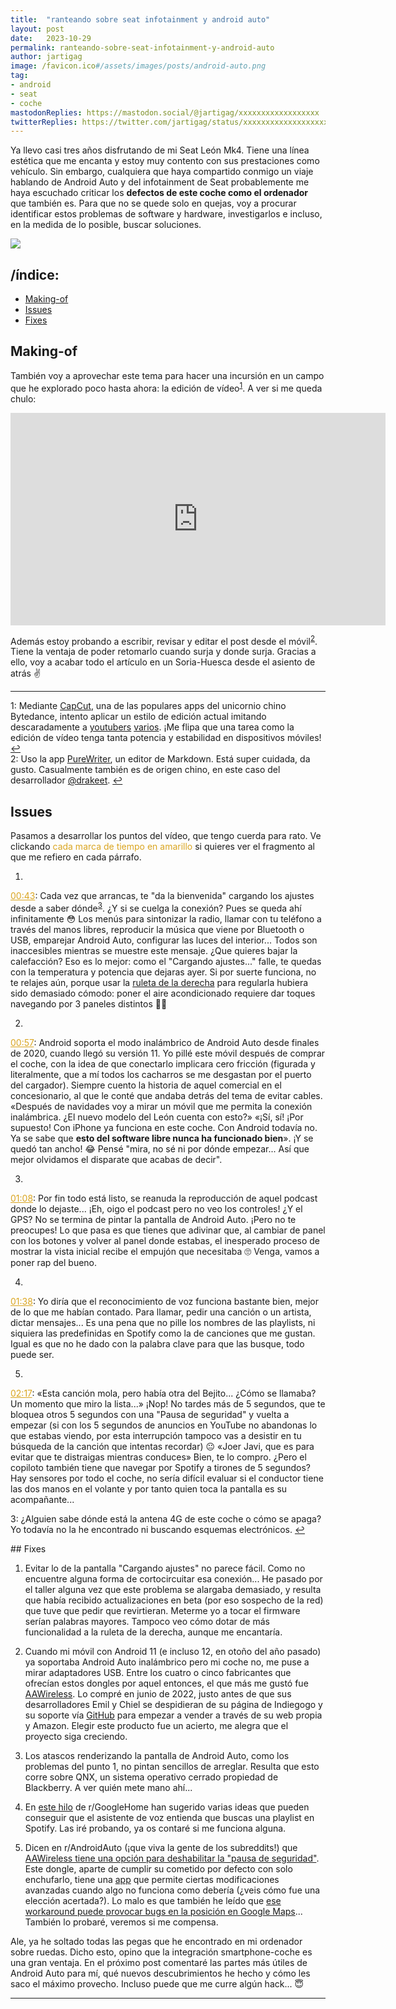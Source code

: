 ```yaml
---
title:  "ranteando sobre seat infotainment y android auto"
layout: post
date:   2023-10-29
permalink: ranteando-sobre-seat-infotainment-y-android-auto
author: jartigag
image: /favicon.ico#/assets/images/posts/android-auto.png
tag:
- android
- seat
- coche
mastodonReplies: https://mastodon.social/@jartigag/xxxxxxxxxxxxxxxxxx
twitterReplies: https://twitter.com/jartigag/status/xxxxxxxxxxxxxxxxxxx
---
```


<script type="text/javascript" src="https://code.jquery.com/jquery-3.2.1.min.js"></script>
<link rel="stylesheet" media="all" href="{{site.baseurl}}/assets/css/scroll-video.css">

Ya llevo casi tres años disfrutando de mi Seat León Mk4.
Tiene una línea estética que me encanta y estoy muy contento con sus prestaciones como vehículo.
Sin embargo, cualquiera que haya compartido conmigo un viaje hablando de Android Auto y del infotainment de Seat probablemente me haya escuchado criticar los **defectos de este coche como el ordenador** que también es.
Para que no se quede solo en quejas, voy a procurar identificar estos problemas de software y hardware, investigarlos e incluso, en la medida de lo posible, buscar soluciones.

![]({{site.baseurl}}/assets/images/posts/android-auto.png)

## /índice:

<!-- vim-markdown-toc GFM -->

* [Making-of](#making-of)
* [Issues](#issues)
* [Fixes](#fixes)

<!-- vim-markdown-toc -->

## Making-of
También voy a aprovechar este tema para hacer una incursión en un campo que he explorado poco hasta ahora: la edición de vídeo<sup id="fnref:1">[1](#fn:1)</sup>.
A ver si me queda chulo:

<div class="video-wrap">
  <div class="video">
    <iframe name="peertubevideo" width="600" height="340" src="https://fediverse.tv/videos/embed/19ce0dba-a941-403b-a970-7a130a720504?warningTitle=0" frameborder="0" gesture="media" allowfullscreen></iframe>
  </div>
</div>


Además estoy probando a escribir, revisar y editar el post desde el móvil<sup id="fnref:2">[2](#fn:2)</sup>.
Tiene la ventaja de poder retomarlo cuando surja y donde surja.
Gracias a ello, voy a acabar todo el artículo en un Soria-Huesca desde el asiento de atrás ✌️

---

<a name="fn:1"></a>1: Mediante [CapCut](https://play.google.com/store/apps/details?id=com.lemon.lvoverseas), una de las populares apps del unicornio chino Bytedance, intento aplicar un estilo de edición actual imitando descaradamente a [youtubers](https://youtube.com/@LiveOverflow) [varios](https://youtu.be/mU9ic3CzF-M). ¡Me flipa que una tarea como la edición de vídeo tenga tanta potencia y estabilidad en dispositivos móviles! [↩](#fnref:1)  
<a name="fn:2"></a>2: Uso la app [PureWriter](https://play.google.com/store/apps/details?id=com.drakeet.purewriter), un editor de Markdown. Está super cuidada, da gusto. Casualmente también es de origen chino, en este caso del desarrollador [@drakeet](https://github.com/drakeet). [↩](#fnref:2)  

## Issues
Pasamos a desarrollar los puntos del vídeo, que tengo cuerda para rato.
Ve clickando <span style="color: goldenrod;">cada marca de tiempo en amarillo</span> si quieres ver el fragmento al que me refiero en cada párrafo.

1. <a href="https://fediverse.tv/videos/embed/19ce0dba-a941-403b-a970-7a130a720504?start=43s&amp;stop=52s&amp;title=0&amp;warningTitle=0&amp;p2p=0&amp;autoplay=1" style="color: goldenrod;" target="peertubevideo">
00:43</a>:
Cada vez que arrancas, te "da la bienvenida" cargando los ajustes desde a saber dónde<sup id="fnref:3">[3](#fn:3)</sup>.
¿Y si se cuelga la conexión?
Pues se queda ahí infinitamente 😳
Los menús para sintonizar la radio, llamar con tu teléfono a través del manos libres, reproducir la música que viene por Bluetooth o USB, emparejar Android Auto, configurar las luces del interior...
Todos son inaccesibles mientras se muestre este mensaje.
¿Que quieres bajar la calefacción?
Eso es lo mejor: como el "Cargando ajustes..." falle, te quedas con la temperatura y potencia que dejaras ayer.
Si por suerte funciona, no te relajes aún, porque usar la [ruleta de la derecha](https://twitter.com/jartigag/status/1563451011229880323) para regularla hubiera sido demasiado cómodo:
poner el aire acondicionado requiere dar toques navegando por 3 paneles distintos 🤦‍♂️

2. <a href="https://fediverse.tv/videos/embed/19ce0dba-a941-403b-a970-7a130a720504?start=56s&amp;stop=1m3s&amp;title=0&amp;warningTitle=0&amp;p2p=0&amp;autoplay=1" style="color: goldenrod;" target="peertubevideo">
00:57</a>:
Android soporta el modo inalámbrico de Android Auto desde finales de 2020, cuando llegó su versión 11.
Yo pillé este móvil después de comprar el coche, con la idea de que conectarlo implicara cero fricción (figurada y literalmente, que a mí todos los cacharros se me desgastan por el puerto del cargador).
Siempre cuento la historia de aquel comercial en el concesionario, al que le conté que andaba detrás del tema de evitar cables.
«Después de navidades voy a mirar un móvil que me permita la conexión inalámbrica.
¿El nuevo modelo del León cuenta con esto?»
«¡Sí, sí! ¡Por supuesto!
Con iPhone ya funciona en este coche.
Con Android todavía no.
Ya se sabe que **esto del software libre nunca ha funcionado bien**».
¡Y se quedó tan ancho! 😂
Pensé "mira, no sé ni por dónde empezar... Así que mejor olvidamos el disparate que acabas de decir".

3. <a href="https://fediverse.tv/videos/embed/19ce0dba-a941-403b-a970-7a130a720504?start=1m8s&amp;stop=1m35s&amp;title=0&amp;warningTitle=0&amp;p2p=0&amp;autoplay=1" style="color: goldenrod;" target="peertubevideo">
01:08</a>:
Por fin todo está listo, se reanuda la reproducción de aquel podcast donde lo dejaste...
¡Eh, oigo el podcast pero no veo los controles!
¿Y el GPS?
No se termina de pintar la pantalla de Android Auto.
¡Pero no te preocupes!
Lo que pasa es que tienes que adivinar que, al cambiar de panel con los botones y volver al panel donde estabas, el inesperado proceso de mostrar la vista inicial recibe el empujón que necesitaba 🙄 Venga, vamos a poner rap del bueno.

4. <a href="https://fediverse.tv/videos/embed/19ce0dba-a941-403b-a970-7a130a720504?start=1m38s&amp;stop=2m16s&amp;title=0&amp;warningTitle=0&amp;p2p=0&amp;autoplay=1" style="color: goldenrod;" target="peertubevideo">
01:38</a>:
Yo diría que el reconocimiento de voz funciona bastante bien, mejor de lo que me habían contado.
Para llamar, pedir una canción o un artista, dictar mensajes...
Es una pena que no pille los nombres de las playlists, ni siquiera las predefinidas en Spotify como la de canciones que me gustan.
Igual es que no he dado con la palabra clave para que las busque, todo puede ser.

5. <a href="https://fediverse.tv/videos/embed/19ce0dba-a941-403b-a970-7a130a720504?start=2m17s&amp;stop=2m42s&amp;title=0&amp;warningTitle=0&amp;p2p=0&amp;autoplay=1" style="color: goldenrod;" target="peertubevideo">
02:17</a>:
«Esta canción mola, pero había otra del Bejito...
¿Cómo se llamaba?
Un momento que miro la lista...»
¡Nop!
No tardes más de 5 segundos, que te bloquea otros 5 segundos con una "Pausa de seguridad" y vuelta a empezar
(si con los 5 segundos de anuncios en YouTube no abandonas lo que estabas viendo, por esta interrupción tampoco vas a desistir en tu búsqueda de la canción que intentas recordar) 😐
«Joer Javi, que es para evitar que te distraigas mientras conduces»
Bien, te lo compro.
¿Pero el copiloto también tiene que navegar por Spotify a tirones de 5 segundos?
Hay sensores por todo el coche, no sería difícil evaluar si el conductor tiene las dos manos en el volante y por tanto quien toca la pantalla es su acompañante...

<a name="fn:3"></a>3: ¿Alguien sabe dónde está la antena 4G de este coche o cómo se apaga? Yo todavía no la he encontrado ni buscando esquemas electrónicos. [↩](#fnref:3)  

<div class="hide-video"></div>
## Fixes

1. Evitar lo de la pantalla "Cargando ajustes" no parece fácil.
Como no encuentre alguna forma de cortocircuitar esa conexión...
He pasado por el taller alguna vez que este problema se alargaba demasiado, y resulta que había recibido actualizaciones en beta (por eso sospecho de la red) que tuve que pedir que revirtieran.
Meterme yo a tocar el firmware serían palabras mayores.
Tampoco veo cómo dotar de más funcionalidad a la ruleta de la derecha, aunque me encantaría.

2. Cuando mi móvil con Android 11 (e incluso 12, en otoño del año pasado) ya soportaba Android Auto inalámbrico pero mi coche no, me puse a mirar adaptadores USB.
Entre los cuatro o cinco fabricantes que ofrecían estos dongles por aquel entonces, el que más me gustó fue [AAWireless](https://www.aawireless.io/).
Lo compré en junio de 2022, justo antes de que sus desarrolladores Emil y Chiel se despidieran de su página de Indiegogo y su soporte vía [GitHub](https://github.com/cpebit) para empezar a vender a través de su web propia y Amazon.
Elegir este producto fue un acierto, me alegra que el proyecto siga creciendo.

3. Los atascos renderizando la pantalla de Android Auto, como los problemas del punto 1, no pintan sencillos de arreglar.
Resulta que esto corre sobre QNX, un sistema operativo cerrado propiedad de Blackberry.
A ver quién mete mano ahí...

4. En [este hilo](https://www.reddit.com/r/googlehome/comments/ou7gkr/get_google_voice_assistant_to_play_my_spotify/) de r/GoogleHome han sugerido varias ideas que pueden conseguir que el asistente de voz entienda que buscas una playlist en Spotify. Las iré probando, ya os contaré si me funciona alguna.

5. Dicen en r/AndroidAuto (¡que viva la gente de los subreddits!) que [AAWireless tiene una opción para deshabilitar la "pausa de seguridad"](https://www.reddit.com/r/AndroidAuto/comments/12ly2op/safety_pause_back_soon/jg9hdyv).
Este dongle, aparte de cumplir su cometido por defecto con solo enchufarlo, tiene una [app](https://play.google.com/store/apps/details?id=app.aawireless) que permite ciertas modificaciones avanzadas cuando algo no funciona como debería (¿veis cómo fue una elección acertada?).
Lo malo es que también he leído que [ese workaround puede provocar bugs en la posición en Google Maps](https://www.androidcentral.com/accessories/audio/aawireless-review)...
También lo probaré, veremos si me compensa.

Ale, ya he soltado todas las pegas que he encontrado en mi ordenador sobre ruedas.
Dicho esto, opino que la integración smartphone-coche es una gran ventaja.
En el próximo post comentaré las partes más útiles de Android Auto para mí, qué nuevos descubrimientos he hecho y cómo les saco el máximo provecho.
Incluso puede que me curre algún hack... 😇

---
<script type="text/javascript" src="{{site.baseurl}}/assets/js/scroll-video.js"></script>
